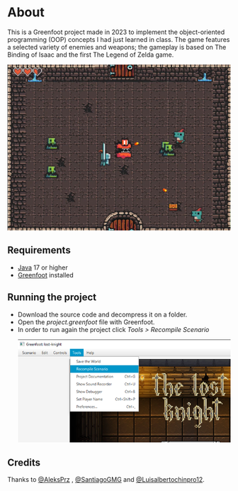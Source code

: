 # About
This is a Greenfoot project made in 2023 to implement the object-oriented programming (OOP) concepts I had just learned in class.
The game features a selected variety of enemies and weapons; the gameplay is based on The Binding of Isaac and the first The Legend of Zelda game.

<p align="center">
  <img src="readme_img/ingame.png" alt="Descripción opcional de la imagen" />
</p>

## Requirements
- [Java](https://www.oracle.com/mx/java/technologies/downloads/ "Java") 17 or higher
- [Greenfoot](https://www.greenfoot.org/home "Greenfoot") installed

## Running the project
- Download the source code and decompress it on a folder.
- Open the _project.greenfoot_ file with Greenfoot.
- In order to run again the project click _Tools > Recompile Scenario_ <p align="center">
  <img src="readme_img/recompile.png" alt="Descripción opcional de la imagen" />
</p>


## Credits
Thanks to [@AleksPrz](https://github.com/AleksPrz/) , [@SantiagoGMG](https://github.com/SantiagoGMG) and [@Luisalbertochinpro12](https://github.com/Luisalbertochinpro12).
